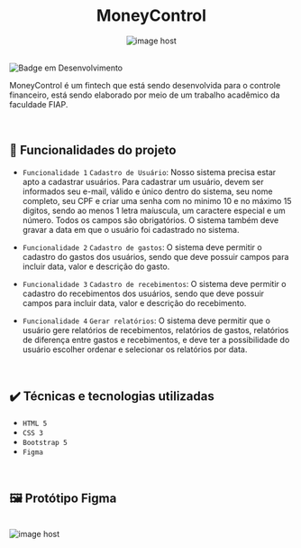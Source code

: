 
<h1 align="center">MoneyControl</h1>
<div align="center">
 <img src="https://images2.imgbox.com/5b/a3/Z7QpEjhc_o.png" alt="image host"/></img>
</div>
<br>

![Badge em Desenvolvimento](http://img.shields.io/static/v1?label=STATUS&message=EM%20DESENVOLVIMENTO&color=GREEN&style=for-the-badge)

<div>
<p>MoneyControl é um fintech que está sendo desenvolvida para o controle financeiro, está sendo elaborado por meio de um trabalho acadêmico da faculdade FIAP.</p>
</div>
<br>

## 🔨 Funcionalidades do projeto

- `Funcionalidade 1` `Cadastro de Usuário`: Nosso sistema precisa estar apto a cadastrar usuários. Para cadastrar um usuário, devem ser informados seu e-mail, válido e único dentro do sistema, seu nome completo,  seu CPF e criar uma senha com no minimo 10 e no máximo 15 digitos, sendo ao menos 1 letra maíuscula, um caractere especial e um número. Todos os campos são obrigatórios. O sistema também deve gravar a data em que o usuário foi cadastrado no sistema.
  
- `Funcionalidade 2` `Cadastro de gastos`: O sistema deve permitir o cadastro do gastos dos usuários, sendo que deve possuir campos para incluir data, valor e descrição do gasto.
  
- `Funcionalidade 3` `Cadastro de recebimentos`: O sistema deve permitir o cadastro do recebimentos dos usuários, sendo que deve possuir campos para incluir data, valor e descrição do recebimento.
  
- `Funcionalidade 4` `Gerar relatórios`: O sistema deve permitir que o usuário gere relatórios de recebimentos, relatórios de gastos, relatórios de diferença entre gastos e recebimentos, e deve ter a possibilidade do usuário escolher ordenar e selecionar os relatórios por data.
<br>

## ✔️ Técnicas e tecnologias utilizadas

- ``HTML 5``
- ``CSS 3``
- ``Bootstrap 5``
- ``Figma``
<br>



## 🖼️ Protótipo Figma

<br>
<div>
<img src="https://images2.imgbox.com/a6/9b/enO7aBeH_o.png" alt="image host"/></a>
</div>

